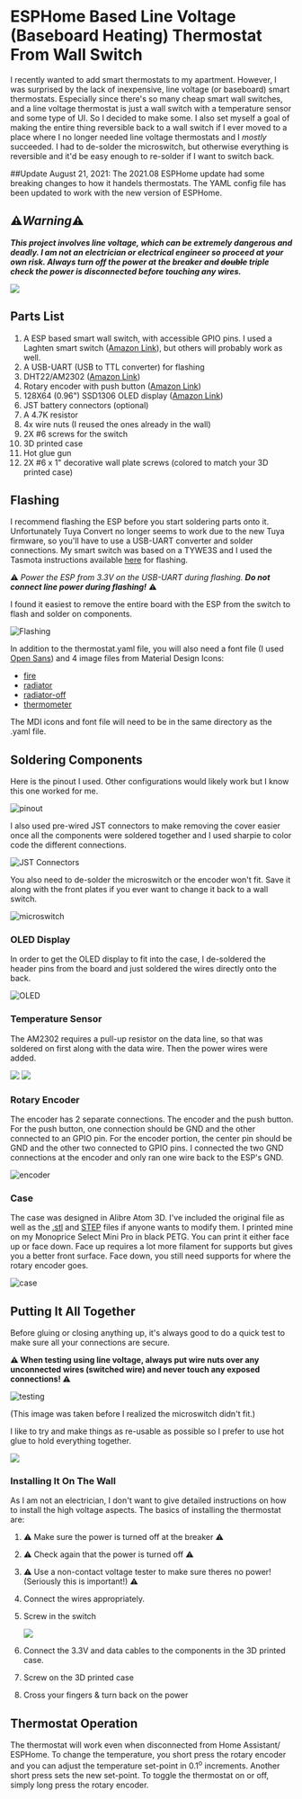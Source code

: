 # ESPHome Based Line Voltage (Baseboard Heating) Thermostat From Wall Switch
I recently wanted to add smart thermostats to my apartment.  However, I was surprised by the lack of inexpensive, line voltage (or baseboard) smart thermostats.  Especially since there's so many cheap smart wall switches, and a line voltage thermostat is just a wall switch with a temperature sensor and some type of UI.  So I decided to make some.  I also set myself a goal of making the entire thing reversible back to a wall switch if I ever moved to a place where I no longer needed line voltage thermostats and I *mostly* succeeded.  I had to de-solder the microswitch, but otherwise everything is reversible and it'd be easy enough to re-solder if I want to switch back.

##Update August 21, 2021:
The 2021.08 ESPHome update had some breaking changes to how it handels thermostats.  The YAML config file has been updated to work with the new version of ESPHome.

## :warning:***Warning***:warning: 
***This project involves line voltage, which can be extremely dangerous and deadly.  I am not an electrician or electrical engineer so proceed at your own risk.  Always turn off the power at the breaker and ~~double~~ triple check the power is disconnected before touching any wires.***

![](/images/finished_thermostat.jpg)

## Parts List ##
1. A ESP based smart wall switch, with accessible GPIO pins.  I used a Laghten smart switch ([Amazon Link](https://www.amazon.com/gp/product/B07VMDS9RJ)), but others will probably work as well.
1. A USB-UART (USB to TTL converter) for flashing 
1. DHT22/AM2302 ([Amazon Link](https://www.amazon.com/gp/product/B01JGNL2LM))
1. Rotary encoder with push button ([Amazon Link](https://www.amazon.com/gp/product/B08728K3YB))
1. 128X64 (0.96") SSD1306 OLED display ([Amazon Link](https://www.amazon.com/PEMENOL-Display-0-96inch-Raspberry-Microcontroller/dp/B07F3KY8NF))
1. JST battery connectors (optional)
1. A 4.7K resistor
1. 4x wire nuts (I reused the ones already in the wall)
1. 2X #6 screws for the switch
1. 3D printed case
1. Hot glue gun
1. 2X #6 x 1" decorative wall plate screws (colored to match your 3D printed case)

## Flashing ##
I recommend flashing the ESP before you start soldering parts onto it.  Unfortunately Tuya Convert no longer seems to work due to the new Tuya firmware, so you'll have to use a USB-UART converter and solder connections.  My smart switch was based on a TYWE3S and I used the Tasmota instructions available [here](https://tasmota.github.io/docs/devices/TYWE3S/) for flashing.

:warning: *Power the ESP from 3.3V on the USB-UART during flashing.* ***Do not connect line power during flashing!*** :warning:

I found it easiest to remove the entire board with the ESP from the switch to flash and solder on components.

![Flashing](/images/flashing.jpg)

In addition to the thermostat.yaml file, you will also need a font file (I used  [Open Sans](https://fonts.google.com/specimen/Open+Sans#standard-styles)) and 4 image files from Material Design Icons:
* [fire](https://materialdesignicons.com/icon/fire)
* [radiator](https://materialdesignicons.com/icon/radiator)
* [radiator-off](https://materialdesignicons.com/icon/radiator-off)
* [thermometer](https://materialdesignicons.com/icon/thermometer)

The MDI icons and font file will need to be in the same directory as the .yaml file.

## Soldering Components
Here is the pinout I used.  Other configurations would likely work but I know this one worked for me.

![pinout](/images/thermostat_pinout.jpg)

I also used pre-wired JST connectors to make removing the cover easier once all the components were soldered together and I used sharpie to color code the different connections.

![JST Connectors](/images/jst-connectors.jpg)

You also need to de-solder the microswitch or the encoder won't fit.  Save it along with the front plates if you ever want to change it back to a wall switch.

![microswitch](/images/microswitch.jpg)

### OLED Display
In order to get the OLED display to fit into the case, I de-soldered the header pins from the board and just soldered the wires directly onto the back.

![OLED](/images/oled.jpg)

### Temperature Sensor
The AM2302 requires a pull-up resistor on the data line, so that was soldered on first along with the data wire.  Then the power wires were added.

![](/images/am2302-resistor.jpg)
![](/images/am2302-final.jpg)

### Rotary Encoder
The encoder has 2 separate connections.  The encoder and the push button.  For the push button, one connection should be GND and the other connected to an GPIO pin.  For the encoder portion, the center pin should be GND and the other two connected to GPIO pins.  I connected the two GND connections at the encoder and only ran one wire back to the ESP's GND.

![encoder](/images/encoder.jpg)

### Case
The case was designed in Alibre Atom 3D.  I've included the original file as well as the [.stl](/thermostat_cover.stl) and [STEP](/thermostat_cover.stp) files if anyone wants to modify them.  I printed mine on my Monoprice Select Mini Pro in black PETG.  You can print it either face up or face down.  Face up requires a lot more filament for supports but gives you a better front surface.  Face down, you still need supports for where the rotary encoder goes.

![case](/images/cad_front.jpg)

## Putting It All Together
Before gluing or closing anything up, it's always good to do a quick test to make sure all your connections are secure.

**:warning: When testing using line voltage, always put wire nuts over any unconnected wires (switched wire) and never touch any exposed connections! :warning:**

![testing](/images/testing.jpg)

(This image was taken before I realized the microswitch didn't fit.)

I like to try and make things as re-usable as possible so I prefer to use hot glue to hold everything together.  

![](/images/inside-case.jpg)

### Installing It On The Wall
As I am not an electrician, I don't want to give detailed instructions on how to install the high voltage aspects.  The basics of installing the thermostat are:
1. :warning: Make sure the power is turned off at the breaker :warning:
1. :warning: Check again that the power is turned off :warning:
1. :warning: Use a non-contact voltage tester to make sure theres no power! (Seriously this is important!) :warning:
1. Connect the wires appropriately.
1. Screw in the switch
	
	![](/images/thermostat_open.jpg)
1. Connect the 3.3V and data cables to the components in the 3D printed case.
1. Screw on the 3D printed case
1. Cross your fingers & turn back on the power

## Thermostat Operation
The thermostat will work even when disconnected from Home Assistant/ ESPHome.  To change the temperature, you short press the rotary encoder and you can adjust the temperature set-point in 0.1<sup>o</sup> increments.  Another short press sets the new set-point.  To toggle the thermostat on or off, simply long press the rotary encoder.
